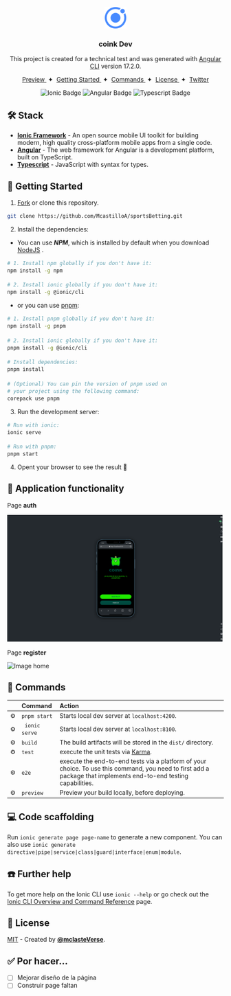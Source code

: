 <div align="center">
<img src="src/assets/icon/favicon.png" height="50px" width="auto" /> 

### coink Dev
This project is created for a technical test and was generated with [Angular CLI](https://github.com/angular/angular-cli) version 17.2.0.
</div>

<div align="center">
    <a href="#" target="_blank">
        Preview
    </a>
    <span>&nbsp;✦&nbsp;</span>
    <a href="#-getting-started">
        Getting Started
    </a>
    <span>&nbsp;✦&nbsp;</span>
    <a href="#-commands">
        Commands
    </a>
    <span>&nbsp;✦&nbsp;</span>
    <a href="#-license">
        License
    </a>
    <span>&nbsp;✦&nbsp;</span>
    <a href="https://twitter.com/MiguelA66750525" target="_blank">
        Twitter
    </a>
</div>

<p></p>

<div align="center">

![Ionic Badge](https://img.shields.io/badge/Ionic_Framework-3880ff?logo=Ionic&logoColor=fff&style=flat)
![Angular Badge](https://img.shields.io/badge/Angular-c3002f?logo=angular&logoColor=fff&style=flat) 
![Typescript Badge](https://img.shields.io/badge/TypeScript-3178c6?logo=typescript&logoColor=fff&style=flat)

</div>

<!-- > [!WARNING]
> This page is not official. The official page is [**premiosesland.com**](https://premiosesland.com/). -->

## 🛠️ Stack

- [**Ionic Framework**](https://ionicframework.com/) - An open source mobile UI toolkit for building modern, high quality cross-platform mobile apps from a single code.
- [**Angular**](https://angular.io/) - The web framework for Angular is a development platform, built on TypeScript.
- [**Typescript**](https://www.typescriptlang.org/) - JavaScript with syntax for types.


## 🚀 Getting Started

1. [Fork](https://github.com/McastilloA/sportsBetting/fork) or clone this repository.

```bash
git clone https://github.com/McastilloA/sportsBetting.git
```

2. Install the dependencies:

- You can use ***NPM***, which is installed by default when you download [NodeJS](https://nodejs.org/en) .


<!-- ```bash
# Install bun for MacOS, WSL & Linux:
curl -fsSL https://bun.sh/install | bash

# Install bun for Windows:
powershell -c "iwr bun.sh/install.ps1|iex"

# Install with bun:
bun install
``` -->


```bash
# 1. Install npm globally if you don't have it:
npm install -g npm

# 2. Install ionic globally if you don't have it:
npm install -g @ionic/cli
```

- or you can use [pnpm](https://pnpm.io):

```bash
# 1. Install pnpm globally if you don't have it:
npm install -g pnpm

# 2. Install ionic globally if you don't have it:
pnpm install -g @ionic/cli

# Install dependencies:
pnpm install

# (Optional) You can pin the version of pnpm used on 
# your project using the following command:
corepack use pnpm
```

3. Run the development server:

```bash
# Run with ionic:
ionic serve

# Run with pnpm:
pnpm start
```

4. Opent your browser to see the result 🚀


<!-- ### 🤝 Contributing
<a href="https://github.com/McastilloA/sportsBetting/graphs/contributors">
  <img src="https://contrib.rocks/image?repo=midudev/esland-web" />
</a> -->


## 🤩 Application functionality 

Page **auth** 

![Image programming](src/assets/resourses/auth.png)


Page **register** 

![Image home](src/assets/resourses/home.png)


## 🫡 Commands

|     | Command          | Action                                        |
| :-- | :--------------- | :-------------------------------------------- |
| ⚙️  | `pnpm start` | Starts local dev server at `localhost:4200`.  |
| ⚙️  | ` ionic serve`   | Starts local dev server at `localhost:8100`.  |
| ⚙️  | `build`          | The build artifacts will be stored in the `dist/` directory.               |
| ⚙️  | `test`           | execute the unit tests via [Karma](https://karma-runner.github.io).      |
| ⚙️  | `e2e`            | execute the end-to-end tests via a platform of your choice. To use this command, you need to first add a package that implements end-to-end testing capabilities.                          |
| ⚙️  | `preview`        | Preview your build locally, before deploying. |


## 💻 Code scaffolding

Run `ionic generate page page-name` to generate a new component. You can also use `ionic generate directive|pipe|service|class|guard|interface|enum|module`.


## ☎️ Further help

To get more help on the Ionic CLI use `ionic --help` or go check out the [Ionic CLI Overview and Command Reference](https://ionicframework.com/docs/cli) page.



## 🔑 License

[MIT](#) - Created by [**@mclasteVerse**](https://github.com/McastilloA).

## ✅ Por hacer...

- [ ] Mejorar diseño de la página
- [ ] Construir page faltan
